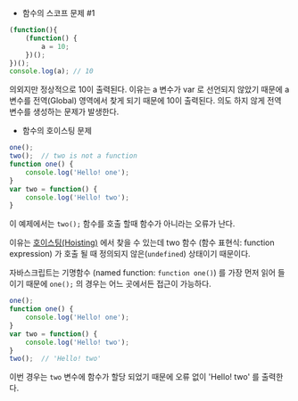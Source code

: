 - 함수의 스코프 문제 #1


```javascript
(function(){
    (function() {
        a = 10;
    })();
})();
console.log(a);	// 10
```

의외지만 정상적으로 10이 출력된다. 이유는 a 변수가 var 로 선언되지 않았기 때문에 a 변수를 전역(Global) 영역에서 찾게 되기 때문에 10이 출력된다. 의도 하지 않게 전역 변수를 생성하는 문제가 발생한다.



- 함수의 호이스팅 문제

```javascript
one();
two();	// two is not a function 
function one() {
	console.log('Hello! one');
}
var two = function() {
	console.log('Hello! two');
}
```
이 예제에서는 ```two();``` 함수를 호출 할때 함수가 아니라는 오류가 난다.

이유는 [호이스팅(Hoisting)](https://namu.wiki/w/%ED%98%B8%EC%9D%B4%EC%8A%A4%ED%8C%85) 에서 찾을 수 있는데 two 함수 (함수 표현식: function expression) 가 호출 될 때 정의되지 않은(``undefined``) 상태이기 때문이다.

자바스크립트는 기명함수 (named function: ```function one()```) 를 가장 먼저 읽어 들이기 때문에 ```one();``` 의 경우는 어느 곳에서든 접근이 가능하다.


```javascript
one();
function one() {
	console.log('Hello! one');
}
var two = function() {
	console.log('Hello! two');
}
two();	// 'Hello! two'
```

이번 경우는 ```two``` 변수에 함수가 할당 되었기 때문에 오류 없이 'Hello! two' 를 출력한다.